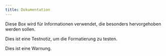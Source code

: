```yaml
---
title: Dokumentation
---
```


<p class="info">
Diese Box wird für Informationen verwendet, die besonders hervorgehoben werden sollen.
</p>

<p class="note">
Dies ist eine Testnotiz, um die Formatierung zu testen.
</p>

<p class="warning">
Dies ist eine Warnung.
</p>
